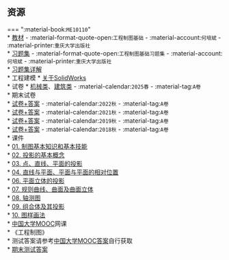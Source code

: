 ## 资源  
=== ":material-book:`ME10110`"  
    * [教材](http://api.cqu-openlib.cn/file?key=ic1J923d6u9e) - :material-format-quote-open:`工程制图基础` - :material-account:`何培斌` - :material-printer:`重庆大学出版社`  
    * [习题集](http://api.cqu-openlib.cn/file?key=iaTxy23dgr0h) - :material-format-quote-open:`工程制图基础习题集` - :material-account:`何培斌` - :material-printer:`重庆大学出版社`  
        * [习题集详解](http://api.cqu-openlib.cn/file?key=ie6Dq23dgr6d)  
    * 工程建模
        * [关于SolidWorks](../skill/软件的下载安装、使用教程/关于SolidWorks.md)  
        * 试卷
            * [机械类](http://api.cqu-openlib.cn/file?key=izO1L2u1m6he)、[建筑类](http://api.cqu-openlib.cn/file?key=iCcQL2u1m6kh) - :material-calendar:`2025春` - :material-tag:`A卷`  
    * 期末试卷  
        * [试卷+答案](http://api.cqu-openlib.cn/file?key=ij8Wi23d7tkf) - :material-calendar:`2022秋` - :material-tag:`A卷`  
        * [试卷+答案](http://api.cqu-openlib.cn/file?key=ig8Kz23d7tgb) - :material-calendar:`2021秋` - :material-tag:`A卷`  
        * [试卷+答案](http://api.cqu-openlib.cn/file?key=ieaI123d7sva) - :material-calendar:`2019秋` - :material-tag:`A卷`  
        * [试卷+答案](http://api.cqu-openlib.cn/file?key=i6Of923d7sqf) - :material-calendar:`2018秋` - :material-tag:`A卷`  
    * 课件  
        * [01. 制图基本知识和基本技能](http://api.cqu-openlib.cn/file?key=iQbYq23d7zbc)  
        * [02. 投影的基本概念](http://api.cqu-openlib.cn/file?key=i43lJ23d7zde)  
        * [03. 点、直线、平面的投影](http://api.cqu-openlib.cn/file?key=i11Sh23d7zja)  
        * [04. 直线与平面、平面与平面的相对位置](http://api.cqu-openlib.cn/file?key=icSNL23d7zmd)  
        * [06. 平面立体的投影](http://api.cqu-openlib.cn/file?key=iGHPX23d805c)  
        * [07. 规则曲线、曲面及曲面立体](http://api.cqu-openlib.cn/file?key=iM1eH23d825e)  
        * [08. 轴测图](http://api.cqu-openlib.cn/file?key=i0jkF23d82hg)  
        * [09. 组合体及其投影](http://api.cqu-openlib.cn/file?key=iM2yv23d82ze)  
        * [10. 图样画法](http://api.cqu-openlib.cn/file?key=i466a23d870j)  
    * [中国大学MOOC](https://www.icourse163.org/)网课  
        * 《工程制图》  
            * 测试答案请参考[中国大学MOOC答案](../skill/推荐使用的网站等/中国大学MOOC答案.md)自行获取  
            * [期末测试答案](http://api.cqu-openlib.cn/file?key=inwdb23d6r3a)  